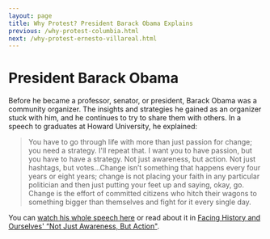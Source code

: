 ```yaml
---
layout: page
title: Why Protest? President Barack Obama Explains
previous: /why-protest-columbia.html
next: /why-protest-ernesto-villareal.html
---
```


President Barack Obama
=================

Before he became a professor, senator, or president, Barack Obama was a community organizer. The insights and strategies he gained as an organizer stuck with him, and he continues to try to share them with others. In a speech to graduates at Howard University, he explained:

>You have to go through life with more than just passion for change; you need a strategy. I'll repeat that. I want you to have passion, but you have to have a strategy. Not just awareness, but action. Not just hashtags, but votes...Change isn’t something that happens every four years or eight years; change is not placing your faith in any particular politician and then just putting your feet up and saying, okay, go. Change is the effort of committed citizens who hitch their wagons to something bigger than themselves and fight for it every single day.

You can [watch his whole speech here](https://www.politico.com/story/2016/05/obamas-howard-commencement-transcript-222931) or read about it in [Facing History and Ourselves' “Not Just Awareness, But Action"](https://www.facinghistory.org/holocaust-and-human-behavior/chapter-12/not-just-awareness-action). 
